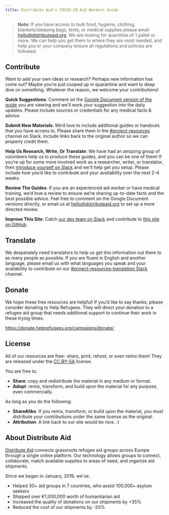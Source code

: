 ```yaml
---
title: Distribute Aid's COVID-19 Aid Workers Guide
---
```


> **Note:** If you have access to bulk food, hygiene, clothing, blankets/sleeping bags, tents, or medical supplies please email [hello@distributeaid.org](mailto:hello@distributeaid.org). We are looking for quantities of 1 pallet or more. We can help you get them to where they are most needed, and help you or your company ensure all regulations and policies are followed.

## Contribute

Want to add your own ideas or research? Perhaps new information has come out? Maybe you’re just cooped up in quarantine and want to deep dive on something. Whatever the reason, we welcome your contributions!

**Quick Suggestions**: Comment on the [Google Document version of the guide](https://drive.google.com/drive/folders/1FpnENOl1oZXLzmvvIqrR3kJgPNsGaDTo) you are viewing and we'll work your suggestion into the daily updates. Please include sources or credentials for any medical facts & advice.

**Submit New Materials**: We’d love to include additional guides or handouts that you have access to. Please share them in the [#project-resources](https://distributeaid.github.io/slack-invite-link/) channel on Slack. Include links back to the original author so we can properly credit them.

**Help Us Research, Write, Or Translate**: We have had an amazing group of volunteers help us to produce these guides, and you can be one of them! If you’re up for some more involved work as a researcher, writer, or translator, then [introduce yourself on Slack](https://distributeaid.github.io/slack-invite-link/) and we'll help get you setup. Please include how you’d like to contribute and your availability over the next 2-4 weeks.

**Review The Guides**: If you are an experienced aid worker or have medical training, we’d love a review to ensure we’re sharing up-to-date facts and the best possible advice. Feel free to comment on the Google Document versions directly, or email us at hello@distributeaid.org to set up a more directed review.

**Improve This Site**: Catch [our dev team on Slack](https://distributeaid.github.io/slack-invite-link/) and contribute to [this site on GitHub](https://github.com/distributeaid/covid-19-resources-drive-export).

## Translate

We desperately need translators to help us get this information out there to as many people as possible. If you are fluent in English and another language, please email us with what languages you speak and your availability to contribute on our [#project-resources-translation Slack](https://distributeaid.github.io/slack-invite-link/) channel.

## Donate

We hope these free resources are helpful! If you’d like to say thanks, please consider donating to Help Refugees. They will direct your donation to a refugee aid group that needs additional support to continue their work in these trying times.

https://donate.helprefugees.org/campaigns/donate/

## License

All of our resources are free- share, print, rehost, or even remix them! They are released under the [CC BY-SA](https://creativecommons.org/licenses/by-sa/4.0/) license.

You are free to:

- **Share**: copy and redistribute the material in any medium or format.
- **Adopt**: remix, transform, and build upon the material for any purpose, even commercially.

As long as you do the following:

- **ShareAlike**: If you remix, transform, or build upon the material, you must distribute your contributions under the same license as the original.
- **Attribution**: A link back to our site would be nice. :)

## About Distribute Aid

[Distribute Aid](https://distributeaid.org/) connects grassroots refugee aid groups across Europe through a single online platform. Our technology allows groups to connect, collaborate, match available supplies to areas of need, and organize aid shipments.

Since we began in January, 2019, we’ve:

- Helped 30+ aid groups in 7 countries, who assist 100,000+ asylum seekers
- Shipped over €1,000,000 worth of humanitarian aid
- Increased the quality of donations on our shipments by +35%
- Reduced the cost of our shipments by -20%
